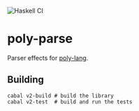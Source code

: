 ![Haskell CI](https://github.com/riz0id/poly-parse/workflows/Haskell%20CI/badge.svg)

# poly-parse

Parser effects for [poly-lang](https://github.com/riz0id/poly-lang).

## Building

``` shell
cabal v2-build # build the library
cabal v2-test  # build and run the tests
```

[`src`]: https://github.com/riz0id/poly-parse

